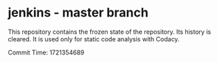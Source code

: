 # jenkins - master branch

This repository contains the frozen state of the repository.
Its history is cleared. It is used only for static code
analysis with Codacy.

Commit Time: 1721354689
